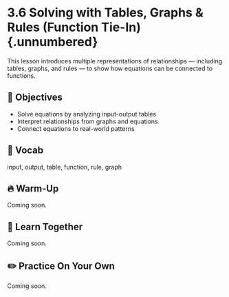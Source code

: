 #  3.6 Solving with Tables, Graphs & Rules (Function Tie-In) {.unnumbered}

This lesson introduces multiple representations of relationships — including tables, graphs, and rules — to show how equations can be connected to functions.

## 🎯 Objectives
- Solve equations by analyzing input-output tables
- Interpret relationships from graphs and equations
- Connect equations to real-world patterns

## 📘 Vocab
input, output, table, function, rule, graph

## 🔥 Warm-Up
Coming soon.

## 🧠 Learn Together
Coming soon.

## ✏️ Practice On Your Own
Coming soon.
